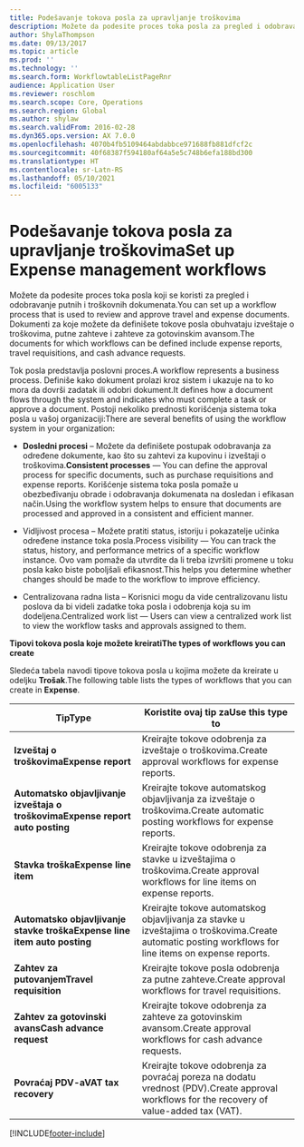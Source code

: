 ```yaml
---
title: Podešavanje tokova posla za upravljanje troškovima
description: Možete da podesite proces toka posla za pregled i odobravanje putnih i troškovnih dokumenata.
author: ShylaThompson
ms.date: 09/13/2017
ms.topic: article
ms.prod: ''
ms.technology: ''
ms.search.form: WorkflowtableListPageRnr
audience: Application User
ms.reviewer: roschlom
ms.search.scope: Core, Operations
ms.search.region: Global
ms.author: shylaw
ms.search.validFrom: 2016-02-28
ms.dyn365.ops.version: AX 7.0.0
ms.openlocfilehash: 4070b4fb5109464abdabbce971688fb881dfcf2c
ms.sourcegitcommit: 40f68387f594180af64a5e5c748b6efa188bd300
ms.translationtype: HT
ms.contentlocale: sr-Latn-RS
ms.lasthandoff: 05/10/2021
ms.locfileid: "6005133"
---
```

# <a name="set-up-expense-management-workflows"></a><span data-ttu-id="4e57c-103">Podešavanje tokova posla za upravljanje troškovima</span><span class="sxs-lookup"><span data-stu-id="4e57c-103">Set up Expense management workflows</span></span>

<span data-ttu-id="4e57c-104">Možete da podesite proces toka posla koji se koristi za pregled i odobravanje putnih i troškovnih dokumenata.</span><span class="sxs-lookup"><span data-stu-id="4e57c-104">You can set up a workflow process that is used to review and approve travel and expense documents.</span></span> <span data-ttu-id="4e57c-105">Dokumenti za koje možete da definišete tokove posla obuhvataju izveštaje o troškovima, putne zahteve i zahteve za gotovinskim avansom.</span><span class="sxs-lookup"><span data-stu-id="4e57c-105">The documents for which workflows can be defined include expense reports, travel requisitions, and cash advance requests.</span></span>

<span data-ttu-id="4e57c-106">Tok posla predstavlja poslovni proces.</span><span class="sxs-lookup"><span data-stu-id="4e57c-106">A workflow represents a business process.</span></span> <span data-ttu-id="4e57c-107">Definiše kako dokument prolazi kroz sistem i ukazuje na to ko mora da dovrši zadatak ili odobri dokument.</span><span class="sxs-lookup"><span data-stu-id="4e57c-107">It defines how a document flows through the system and indicates who must complete a task or approve a document.</span></span> <span data-ttu-id="4e57c-108">Postoji nekoliko prednosti korišćenja sistema toka posla u vašoj organizaciji:</span><span class="sxs-lookup"><span data-stu-id="4e57c-108">There are several benefits of using the workflow system in your organization:</span></span>

-   <span data-ttu-id="4e57c-109">**Dosledni procesi** – Možete da definišete postupak odobravanja za određene dokumente, kao što su zahtevi za kupovinu i izveštaji o troškovima.</span><span class="sxs-lookup"><span data-stu-id="4e57c-109">**Consistent processes** — You can define the approval process for specific documents, such as purchase requisitions and expense reports.</span></span> <span data-ttu-id="4e57c-110">Korišćenje sistema toka posla pomaže u obezbeđivanju obrade i odobravanja dokumenata na dosledan i efikasan način.</span><span class="sxs-lookup"><span data-stu-id="4e57c-110">Using the workflow system helps to ensure that documents are processed and approved in a consistent and efficient manner.</span></span>

-   <span data-ttu-id="4e57c-111">Vidljivost procesa – Možete pratiti status, istoriju i pokazatelje učinka određene instance toka posla.</span><span class="sxs-lookup"><span data-stu-id="4e57c-111">Process visibility — You can track the status, history, and performance metrics of a specific workflow instance.</span></span> <span data-ttu-id="4e57c-112">Ovo vam pomaže da utvrdite da li treba izvršiti promene u toku posla kako biste poboljšali efikasnost.</span><span class="sxs-lookup"><span data-stu-id="4e57c-112">This helps you determine whether changes should be made to the workflow to improve efficiency.</span></span>

-   <span data-ttu-id="4e57c-113">Centralizovana radna lista – Korisnici mogu da vide centralizovanu listu poslova da bi videli zadatke toka posla i odobrenja koja su im dodeljena.</span><span class="sxs-lookup"><span data-stu-id="4e57c-113">Centralized work list — Users can view a centralized work list to view the workflow tasks and approvals assigned to them.</span></span> 

<span data-ttu-id="4e57c-114">**Tipovi tokova posla koje možete kreirati**</span><span class="sxs-lookup"><span data-stu-id="4e57c-114">**The types of workflows you can create**</span></span>

<span data-ttu-id="4e57c-115">Sledeća tabela navodi tipove tokova posla u kojima možete da kreirate u odeljku **Trošak**.</span><span class="sxs-lookup"><span data-stu-id="4e57c-115">The following table lists the types of workflows that you can create in **Expense**.</span></span>


|              <span data-ttu-id="4e57c-116"><strong>Tip</strong></span><span class="sxs-lookup"><span data-stu-id="4e57c-116"><strong>Type</strong></span></span>              |                   <span data-ttu-id="4e57c-117"><strong>Koristite ovaj tip za</strong></span><span class="sxs-lookup"><span data-stu-id="4e57c-117"><strong>Use this type to</strong></span></span>                   |
|-------------------------------------------------|-----------------------------------------------------------------------|
|         <span data-ttu-id="4e57c-118"><strong>Izveštaj o troškovima</strong></span><span class="sxs-lookup"><span data-stu-id="4e57c-118"><strong>Expense report</strong></span></span>         |            <span data-ttu-id="4e57c-119">Kreirajte tokove odobrenja za izveštaje o troškovima.</span><span class="sxs-lookup"><span data-stu-id="4e57c-119">Create approval workflows for expense reports.</span></span>             |
|  <span data-ttu-id="4e57c-120"><strong>Automatsko objavljivanje izveštaja o troškovima</strong></span><span class="sxs-lookup"><span data-stu-id="4e57c-120"><strong>Expense report auto posting</strong></span></span>   |        <span data-ttu-id="4e57c-121">Kreirajte tokove automatskog objavljivanja za izveštaje o troškovima.</span><span class="sxs-lookup"><span data-stu-id="4e57c-121">Create automatic posting workflows for expense reports.</span></span>        |
|       <span data-ttu-id="4e57c-122"><strong>Stavka troška</strong></span><span class="sxs-lookup"><span data-stu-id="4e57c-122"><strong>Expense line item</strong></span></span>        |     <span data-ttu-id="4e57c-123">Kreirajte tokove odobrenja za stavke u izveštajima o troškovima.</span><span class="sxs-lookup"><span data-stu-id="4e57c-123">Create approval workflows for line items on expense reports.</span></span>      |
| <span data-ttu-id="4e57c-124"><strong>Automatsko objavljivanje stavke troška</strong></span><span class="sxs-lookup"><span data-stu-id="4e57c-124"><strong>Expense line item auto posting</strong></span></span> | <span data-ttu-id="4e57c-125">Kreirajte tokove automatskog objavljivanja za stavke u izveštajima o troškovima.</span><span class="sxs-lookup"><span data-stu-id="4e57c-125">Create automatic posting workflows for line items on expense reports.</span></span> |
|       <span data-ttu-id="4e57c-126"><strong>Zahtev za putovanjem</strong></span><span class="sxs-lookup"><span data-stu-id="4e57c-126"><strong>Travel requisition</strong></span></span>       |          <span data-ttu-id="4e57c-127">Kreirajte tokove posla odobrenja za putne zahteve.</span><span class="sxs-lookup"><span data-stu-id="4e57c-127">Create approval workflows for travel requisitions.</span></span>           |
|      <span data-ttu-id="4e57c-128"><strong>Zahtev za gotovinski avans</strong></span><span class="sxs-lookup"><span data-stu-id="4e57c-128"><strong>Cash advance request</strong></span></span>      |         <span data-ttu-id="4e57c-129">Kreirajte tokove odobrenja za zahteve za gotovinskim avansom.</span><span class="sxs-lookup"><span data-stu-id="4e57c-129">Create approval workflows for cash advance requests.</span></span>          |
|        <span data-ttu-id="4e57c-130"><strong>Povraćaj PDV-a</strong></span><span class="sxs-lookup"><span data-stu-id="4e57c-130"><strong>VAT tax recovery</strong></span></span>        | <span data-ttu-id="4e57c-131">Kreirajte tokove odobrenja za povraćaj poreza na dodatu vrednost (PDV).</span><span class="sxs-lookup"><span data-stu-id="4e57c-131">Create approval workflows for the recovery of value-added tax (VAT).</span></span>  |



[!INCLUDE[footer-include](../includes/footer-banner.md)]